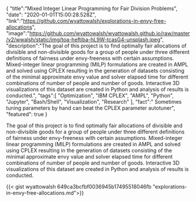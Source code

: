 {
    "title":"Mixed Integer Linear Programming for Fair Division Problems",
    "date": "2020-01-01T15:00:28.528Z", 
    "link":"https://github.com/wyattowalsh/explorations-in-envy-free-allocations",
    "image":"https://github.com/wyattowalsh/wyattowalsh.github.io/raw/master/v2/wwalsh/static/img/toa-heftiba-hL9W-tcasG4-unsplash.jpeg",
    "description":"The goal of this project is to find optimally fair allocations of divisible and non-divisible goods for a group of people under three different definitions of fairness under envy-freeness with certain assumptions. Mixed-integer linear programming (MILP) formulations are created in AMPL and solved using CPLEX resulting in the generation of datasets consisting of the minimal approximate envy value and solver elapsed time for different combinations of number of people and number of goods. Interactive 3D visualizations of this dataset are created in Python and analysis of results is conducted.",
    "tags":[
          "Optimization",
          "IBM CPLEX",
          "AMPL",
          "Python",
          "Jupyter",
          "Bash/Shell",
          "Visualization", 
          "Research"
        ],
    "fact":" Sometimes tuning parameters by hand can beat the CPLEX parameter autotuner",
    "featured": true
}

The goal of this project is to find optimally fair allocations of divisible and non-divisible goods for a group of people under three different definitions of fairness under envy-freeness with certain assumptions. Mixed-integer linear programming (MILP) formulations are created in AMPL and solved using CPLEX resulting in the generation of datasets consisting of the minimal approximate envy value and solver elapsed time for different combinations of number of people and number of goods. Interactive 3D visualizations of this dataset are created in Python and analysis of results is conducted.

{{< gist wyattowalsh 649ca3bcfbf0036945b17495518046fb "explorations-in-envy-free-allocations.md">}}